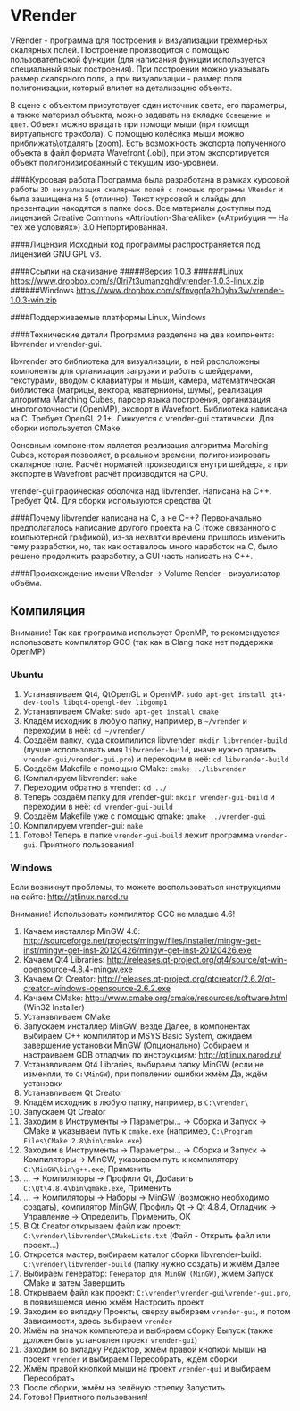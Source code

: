 VRender
=======

VRender - программа для построения и визуализации трёхмерных скалярных полей. Построение производится с помощью пользовательской функции (для написания функции используется специальный язык построения). 
При построении можно указывать размер скалярного поля, а при визуализации - размер поля полигонизации, который влияет на детализацию объекта.

В сцене с объектом присутствует один источник света, его параметры, а также материал объекта, можно задавать на вкладке `Освещение и цвет`. 
Объект можно вращать при помощи мыши (при помощи виртуального трэкбола). С помощью колёсика мыши можно приближать\отдалять (zoom).
Есть возможность экспорта полученного объекта в файл формата Wavefront (.obj), при этом экспортируется объект полигонизированный с текущим изо-уровнем.

####Курсовая работа
Программа была разработана в рамках курсовой работы `3D визуализация скалярных полей с помощью программы VRender` и была защищена на 5 (отлично). Текст курсовой и слайды для презентации находятся в папке docs.
Все материалы доступны под лицензией Creative Commons «Attribution-ShareAlike» («Атрибуция — На тех же условиях») 3.0 Непортированная.

####Лицензия
Исходный код программы распространяется под лицензией GNU GPL v3.

####Ссылки на скачивание
#####Версия 1.0.3
######Linux
https://www.dropbox.com/s/0lri7t3umanzghd/vrender-1.0.3-linux.zip
######Windows
https://www.dropbox.com/s/fnvgqfa2h0yhx3w/vrender-1.0.3-win.zip

####Поддерживаемые платформы
Linux, Windows
	
####Технические детали
Программа разделена на два компонента: libvrender и vrender-gui.
	
libvrender это библиотека для визуализации, в ней расположены компоненты для организации загрузки и работы с шейдерами, текстурами, вводом с клавиатуры и мыши, камера, математическая библиотека (матрицы, вектора, кватернионы, шумы), реализация алгоритма Marching Cubes, парсер языка построения, организация многопоточности (OpenMP), экспорт в Wavefront. Библиотека написана на C. Требует OpenGL 2.1+. Линкуется с vrender-gui статически. Для сборки используется CMake.

Основным компонентом является реализация алгоритма Marching Cubes, которая позволяет, в реальном времени, полигонизировать скалярное поле. Расчёт нормалей производится внутри шейдера, а при экспорте в Wavefront расчёт производится на CPU.

vrender-gui графическая оболочка над libvrender. Написана на C++. Требует Qt4. Для сборки используются средства Qt.
	
####Почему libvrender написана на C, а не C++?
Первоначально предполагалось написание другого проекта на C (тоже связанного с компьютерной графикой), из-за нехватки времени пришлось изменить тему разработки, но, так как оставалось много наработок на C, было решено продолжить разработку, а GUI часть написать на C++.

####Происхождение имени
VRender -> Volume Render - визуализатор объёма.

Компиляция
----------

Внимание! Так как программа использует OpenMP, то рекомендуется использовать компилятор GCC (так как в Clang пока нет поддержки OpenMP)

### Ubuntu

1. Устанавливаем Qt4, QtOpenGL и OpenMP: `sudo apt-get install qt4-dev-tools libqt4-opengl-dev libgomp1`
2. Устанавливаем CMake: `sudo apt-get install cmake`
3. Кладём исходник в любую папку, например, в `~/vrender` и переходим в неё: `cd ~/vrender/`
4. Создаём папку, куда скомпилится libvrender: `mkdir libvrender-build` (лучше использовать имя `libvrender-build`, иначе нужно править `vrender-gui/vrender-gui.pro`) и переходим в неё: `cd libvrender-build`
5. Создаём Makefile с помощью CMake: `cmake ../libvrender`
6. Компилируем libvrender: `make`
7. Переходим обратно в vrender: `cd ../`
8. Теперь создаём папку для vrender-gui: `mkdir vrender-gui-build` и переходим в неё: `cd vrender-gui-build`
9. Создаём Makefile уже с помощью qmake: `qmake ../vrender-gui`
10. Компилируем vrender-gui: `make`
11. Готово! Теперь в папке `vrender-gui-build` лежит программа `vrender-gui`. Приятного пользования!

### Windows

Если возникнут проблемы, то можете воспользоваться инструкциями на сайте: http://qtlinux.narod.ru

Внимание! Использовать компилятор GCC не младше 4.6!

1. Качаем инсталлер MinGW 4.6: http://sourceforge.net/projects/mingw/files/Installer/mingw-get-inst/mingw-get-inst-20120426/mingw-get-inst-20120426.exe
2. Качаем Qt4 Libraries: http://releases.qt-project.org/qt4/source/qt-win-opensource-4.8.4-mingw.exe
3. Качаем Qt Creator: http://releases.qt-project.org/qtcreator/2.6.2/qt-creator-windows-opensource-2.6.2.exe
4. Качаем CMake: http://www.cmake.org/cmake/resources/software.html (Win32 Installer)
5. Устанавливаем CMake
6. Запускаем инсталлер MinGW, везде Далее, в компонентах выбираем C++ компилятор и MSYS Basic System, ожидаем завершение установки MinGW
(Опционально) Собираем и настраиваем GDB отладчик по инструкциям: http://qtlinux.narod.ru/
7. Устанавливаем Qt4 Libraries, выбираем папку MinGW (если не изменяли, то `C:\MinGW`), при появлении ошибки жмём Да, ждём установки
8. Устанавливаем Qt Creator
9. Кладём исходник в любую папку, например, в `C:\vrender\`
10. Запускаем Qt Creator
11. Заходим в Инструменты -> Параметры... -> Сборка и Запуск -> CMake и указываем путь к `cmake.exe` (например, `C:\Program Files\CMake 2.8\bin\cmake.exe`)
12. Заходим в Инструменты -> Параметры... -> Сборка и Запуск -> Компиляторы -> MinGW, указываем путь к компилятору `C:\MinGW\bin\g++.exe`, Применить
13. ... -> Компиляторы -> Профили Qt, Добавить `C:\Qt\4.8.4\bin\qmake.exe`, Применить
14. ... -> Компиляторы -> Наборы -> MinGW (возможно необходимо создать), компилятор MinGW, Профиль Qt -> Qt 4.8.4, Отладчик -> Управление -> Определить, Применить, ОК
15. В Qt Creator открываем файл как проект: `C:\vrender\libvrender\CMakeLists.txt` (Файл - Открыть файл или проект...)
16. Откроется мастер, выбираем каталог сборки libvrender-build: `C:\vrender\libvrender-build` (папку нужно создать) и жмём Далее
17. Выбираем генератор: `Генератор для MinGW (MinGW)`, жмём Запуск CMake и затем Завершить
18. Открываем файл как проект: `C:\vrender\vrender-gui\vrender-gui.pro`, в появившемся меню жмём Настроить проект
19. Заходим во вкладку Проекты, сверху выбираем `vrender-gui`, и потом Зависимости, здесь выбираем `vrender`
20. Жмём на значок компьютера и выбираем сборку Выпуск (также должен быть установлен проект `vrender-gui`)
21. Заходим во вкладку Редактор, жмём правой кнопкой мыши на проект `vrender` и выбираем Пересобрать, ждём сборки
22. Жмём правой кнопкой мыши на проект `vrender-gui` и выбираем Пересобрать
23. После сборки, жмём на зелёную стрелку Запустить
24. Готово! Приятного пользования!
